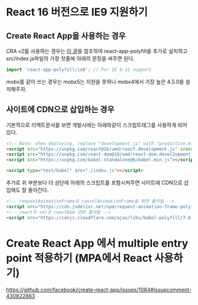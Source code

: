 # React 16 버전으로 IE9 지원하기

## Create React App을 사용하는 경우

CRA v2를 사용하는 경우는 [이 글](https://velog.io/@velopert/create-react-app-v2)을 참조하여 react-app-polyfill을 추가로 설치하고 src/index.js파일의 가장 첫줄에 아래의 문장을 써주면 된다.

```javascript
import 'react-app-polyfill/ie9'; // For IE 9-11 support
```



mobx를 같이 쓰는 경우는 mobx5는 지원을 못하니 mobx4에서 가장 높은 4.5.0을 설치해주자.



## 사이트에 CDN으로 삽입하는 경우

기본적으로 리액트문서를 보면 개발시에는 아래와같이 스크립트태그를 사용하게 되어있다.

```html
<!-- Note: when deploying, replace "development.js" with "production.min.js". -->
<script src="https://unpkg.com/react@16/umd/react.development.js" crossorigin></script>
<script src="https://unpkg.com/react-dom@16/umd/react-dom.devel2opment.js" crossorigin></script>
<script src="https://unpkg.com/babel-standalone@6/babel.min.js"></script>

<script type="text/babel" src="./index.js"></script>
```

추가로 위 부분보다 더 상단에 아래의 스크립트를 포함시켜주면 사이트에 CDN으로 삽입해도 잘 돌아간다.

```html
<!-- requestAnimationFrame과 cancelAnimationFrame을 위한 폴리필 -->
<script src="https://cdn.jsdelivr.net/npm/request-animation-frame-polyfill@0.1.3/index.js"></script>
<!-- react의 set과 reactDom 관련 폴리필 -->
<script src="https://cdnjs.cloudflare.com/ajax/libs/babel-polyfill/7.0.0/polyfill.js"></script>
```



# Create React App 에서 multiple entry point 적용하기 (MPA에서 React 사용하기)

https://github.com/facebook/create-react-app/issues/1084#issuecomment-430822863

